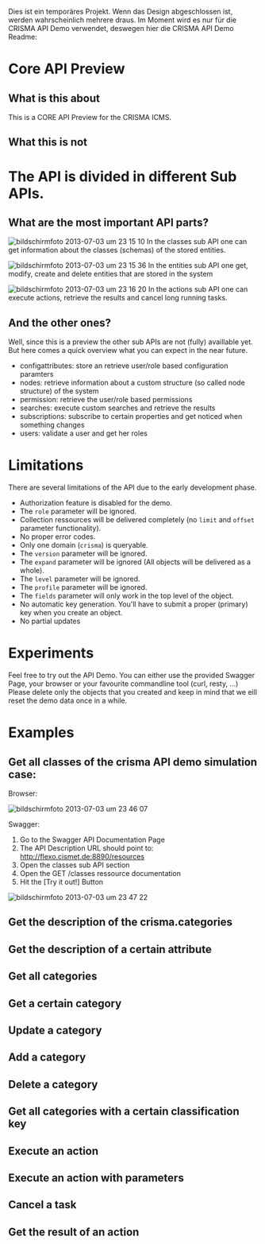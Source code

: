 Dies ist ein temporäres Projekt. Wenn das Design abgeschlossen ist, werden wahrscheinlich mehrere draus. Im Moment wird es nur für die CRISMA API Demo verwendet, deswegen hier die CRISMA API Demo Readme:

Core API Preview
================

What is this about
------------------
This is a CORE API Preview for the CRISMA ICMS. 

<cids Bezug> 

What this is not
----------------

<kein Helper> 

The API is divided in different Sub APIs.
=========================================

What are the most important API parts?
--------------------------------------
![bildschirmfoto 2013-07-03 um 23 15 10](https://f.cloud.github.com/assets/837211/746167/ab707b34-e425-11e2-9dfa-813ee90288df.png)
In the classes sub API one can get information about the classes (schemas) of the stored entities.

![bildschirmfoto 2013-07-03 um 23 15 36](https://f.cloud.github.com/assets/837211/746169/c680273a-e425-11e2-87aa-f76162cb16ac.png)
In the entities sub API one get, modify, create and delete entities that are stored in the system

![bildschirmfoto 2013-07-03 um 23 16 20](https://f.cloud.github.com/assets/837211/746177/edb62d72-e425-11e2-9f03-00e7306b40a9.png)
In the actions sub API one can execute actions, retrieve the results and cancel long running tasks.

And the other ones?
-------------------
Well, since this is a preview the other sub APIs are not (fully) availlable yet. But here comes a quick overview 
what you can expect in the near future.

* configattributes: store an retrieve user/role based configuration paramters
* nodes: retrieve information about a custom structure (so called node structure) of the system
* permission: retrieve the user/role based permissions
* searches: execute custom searches and retrieve the results
* subscriptions: subscribe to certain properties and get noticed when something changes
* users: validate a user and get her roles

Limitations
============

There are several limitations of the API due to the early development phase.

* Authorization feature is disabled for the demo.
* The ```role``` parameter will be ignored.
* Collection ressources will be delivered completely (no ```limit``` and ```offset``` parameter functionality).
* No proper error codes.
* Only one domain (```crisma```) is queryable.
* The ```version``` parameter will be ignored.
* The ```expand``` parameter will be ignored (All objects will be delivered as a whole).
* The ```level``` parameter will be ignored.
* The ```profile``` parameter will be ignored.
* The ```fields``` parameter will only work in the top level of the object.
* No automatic key generation. You'll have to submit a proper (primary) key when you create an object.
* No partial updates

Experiments
===========

Feel free to try out the API Demo. You can either use the provided Swagger Page, your browser or your favourite commandline tool (curl, resty, ...)
Please delete only the objects that you created and keep in mind that we eill reset the demo data once in a while.

Examples
========

Get all classes of the crisma API demo simulation case:
-------------------------------------------------------

Browser:

![bildschirmfoto 2013-07-03 um 23 46 07](https://f.cloud.github.com/assets/837211/746304/02da1138-e42a-11e2-8cab-c3512c5f1650.png)

Swagger:

1. Go to the Swagger API Documentation Page
2. The API Description URL should point to: http://flexo.cismet.de:8890/resources
3. Open the classes sub API section
4. Open the GET /classes ressource documentation
5. Hit the [Try it out!] Button

![bildschirmfoto 2013-07-03 um 23 47 22](https://f.cloud.github.com/assets/837211/746306/300abe0a-e42a-11e2-8241-6b4daf1c8ef6.png)

Get the description of the crisma.categories
--------------------------------------------

Get the description of a certain attribute
----------------

Get all categories
-------------------


Get a certain category
----------------------

Update a category
------------------

Add a category
--------------


Delete a category
------------------


Get all categories with a certain classification key
----------------------------------------------------

Execute an action
-----------------

Execute an action with parameters
---------------------------------

Cancel a task
-------------

Get the result of an action
---------------------------







